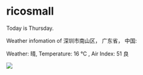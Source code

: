 # ricosmall

Today is Thursday.

Weather infomation of 深圳市南山区， 广东省， 中国: 

Weather: 晴, Temperature: 16 ℃ , Air Index: 51 良

<img src="https://github-readme-stats.vercel.app/api?username=ricosmall&show_icons=true" />
